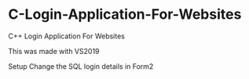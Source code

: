 # C-Login-Application-For-Websites
C++ Login Application For Websites




This was made with VS2019

Setup Change the SQL login details in Form2
